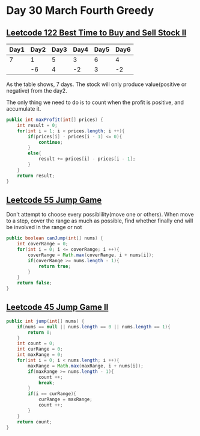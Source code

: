 # Day 30 March Fourth Greedy

## [Leetcode 122 Best Time to Buy and Sell Stock II](https://leetcode.com/problems/best-time-to-buy-and-sell-stock-ii/description/)


| Day1 | Day2 | Day3 | Day4 | Day5 | Day6 |
| ------ | ------ | ------ | ------ | ------ | ------ |
| 7    | 1    | 5    | 3    | 6    | 4    |
|      | -6   | 4    | -2   | 3    | -2   |

As the table shows, 7 days. The stock will only produce value(positive or negative) from the day2.

The only thing we need to do is to count when the profit is positive, and accumulate it.

```java
public int maxProfit(int[] prices) {
    int result = 0;
    for(int i = 1; i < prices.length; i ++){
        if(prices[i] - prices[i - 1] <= 0){
            continue;
        }
        else{
            result += prices[i] - prices[i - 1];
        }
    }
    return result;
}
```

## [Leetcode 55 Jump Game](https://leetcode.com/problems/jump-game/description/)

Don't attempt to choose every possiblility(move one or others). When move to a step, cover the range as much as possible, find whether finally end will be involved in the range or not

```java
public boolean canJump(int[] nums) {
    int coverRange = 0;
    for(int i = 0; i <= coverRange; i ++){
        coverRange = Math.max(coverRange, i + nums[i]);
        if(coverRange >= nums.length - 1){
            return true;
        }
    }
    return false;
}
```

## [Leetcode 45 Jump Game II](https://leetcode.com/problems/jump-game-ii/description/)

```java
public int jump(int[] nums) {
    if(nums == null || nums.length == 0 || nums.length == 1){
        return 0;
    }
    int count = 0;
    int curRange = 0;
    int maxRange = 0;
    for(int i = 0; i < nums.length; i ++){
        maxRange = Math.max(maxRange, i + nums[i]);
        if(maxRange >= nums.length - 1){
            count ++;
            break;
        }
        if(i == curRange){
            curRange = maxRange;
            count ++;
        }
    }
    return count;
}
```
